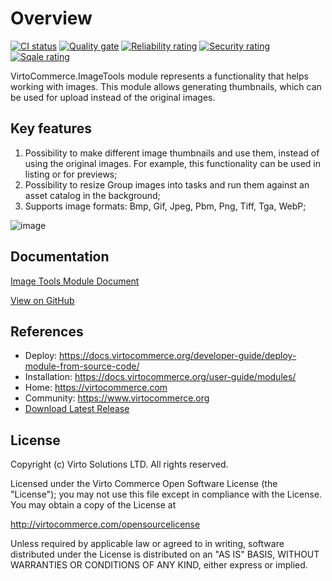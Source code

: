 # Overview

[![CI status](https://github.com/VirtoCommerce/vc-module-image-tools/workflows/Module%20CI/badge.svg?branch=dev)](https://github.com/VirtoCommerce/vc-module-image-tools/actions?query=workflow%3A"Module+CI") [![Quality gate](https://sonarcloud.io/api/project_badges/measure?project=VirtoCommerce_vc-module-image-tools&metric=alert_status&branch=dev)](https://sonarcloud.io/dashboard?id=VirtoCommerce_vc-module-image-tools) [![Reliability rating](https://sonarcloud.io/api/project_badges/measure?project=VirtoCommerce_vc-module-image-tools&metric=reliability_rating&branch=dev)](https://sonarcloud.io/dashboard?id=VirtoCommerce_vc-module-image-tools) [![Security rating](https://sonarcloud.io/api/project_badges/measure?project=VirtoCommerce_vc-module-image-tools&metric=security_rating&branch=dev)](https://sonarcloud.io/dashboard?id=VirtoCommerce_vc-module-image-tools) [![Sqale rating](https://sonarcloud.io/api/project_badges/measure?project=VirtoCommerce_vc-module-image-tools&metric=sqale_rating&branch=dev)](https://sonarcloud.io/dashboard?id=VirtoCommerce_vc-module-image-tools)

VirtoCommerce.ImageTools module represents a functionality that helps working with images. This module allows generating thumbnails, which can be used for upload instead of the original images.

## Key features

1. Possibility to make different image thumbnails and use them, instead of using the  original images. For example, this functionality can be used in listing or for previews;
1. Possibility to resize Group images into tasks and run them against an asset catalog in the background;
1. Supports image formats: Bmp, Gif, Jpeg, Pbm, Png, Tiff, Tga, WebP;

![image](https://user-images.githubusercontent.com/20122385/36428926-e483c5e6-1659-11e8-88aa-e4dc2b95b50b.png)

## Documentation

[Image Tools Module Document](/docs/index.md)

[View on GitHub](https://github.com/VirtoCommerce/vc-module-image-tools)

## References

* Deploy: https://docs.virtocommerce.org/developer-guide/deploy-module-from-source-code/
* Installation: https://docs.virtocommerce.org/user-guide/modules/
* Home: https://virtocommerce.com
* Community: https://www.virtocommerce.org
* [Download Latest Release](https://github.com/VirtoCommerce/vc-module-image-tools/releases)

## License

Copyright (c) Virto Solutions LTD.  All rights reserved.

Licensed under the Virto Commerce Open Software License (the "License"); you
may not use this file except in compliance with the License. You may
obtain a copy of the License at

http://virtocommerce.com/opensourcelicense

Unless required by applicable law or agreed to in writing, software
distributed under the License is distributed on an "AS IS" BASIS,
WITHOUT WARRANTIES OR CONDITIONS OF ANY KIND, either express or
implied.
